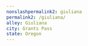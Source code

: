 ```yaml
---
﻿nonslashpermalink2: giuliana
permalink2: /giuliana/
alley: Giuliana
city: Grants Pass
state: Oregon
---
```

